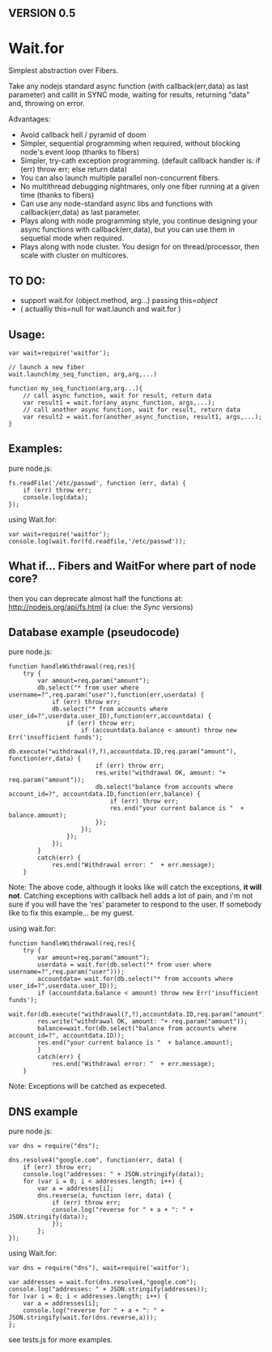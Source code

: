 VERSION 0.5 
--

Wait.for
=======
Simplest abstraction over Fibers.

Take any nodejs standard async function (with callback(err,data) as last parameter) 
and callit in SYNC mode, waiting for results, returning "data" and, throwing on error.

Advantages:
* Avoid callback hell / pyramid of doom
* Simpler, sequential programming when required, without blocking node's event loop (thanks to fibers)
* Simpler, try-cath exception programming. (default callback handler is: if (err) throw err; else return data)
* You can also launch multiple parallel non-concurrent fibers.
* No multithread debugging nightmares, only one fiber running at a given time (thanks to fibers)
* Can use any node-standard async libs and functions with callback(err,data) as last parameter.
* Plays along with node programming style, you continue designing your async functions with callback(err,data), but you can use them in sequetial mode when required.
* Plays along with node cluster. You design for on thread/processor, then scale with cluster on multicores.


TO DO:
--
- support wait.for (object.method, arg...) passing this=*object*
- ( actualliy this=null for wait.launch and wait.for )

Usage: 
-

	var wait=require('waitfor');
	
	// launch a new fiber
	wait.launch(my_seq_function, arg,arg,...) 

	function my_seq_function(arg,arg...){
	    // call async function, wait for result, return data
	    var result1 = wait.for(any_async_function, args,...); 
	    // call another async function, wait for result, return data
   	    var result2 = wait.for(another_async_function, result1, args,...);
	}
	
	
Examples:
-

pure node.js:

	fs.readFile('/etc/passwd', function (err, data) {
		if (err) throw err;
		console.log(data);
	});


using Wait.for:

	var wait=require('waitfor');
	console.log(wait.for(fd.readfile,'/etc/passwd'));


What if... Fibers and WaitFor where part of node core?
-
then you can deprecate almost half the functions at: http://nodejs.org/api/fs.html
(a clue: the *Sync* versions)


Database example (pseudocode)
--
pure node.js:

	function handleWithdrawal(req,res){  
		try {
			var amount=req.param("amount");
			db.select("* from user where username=?",req.param("user"),function(err,userdata) {
				if (err) throw err;
				db.select("* from accounts where user_id=?",userdata.user_ID),function(err,accountdata) {
					if (err) throw err;
    					if (accountdata.balance < amount) throw new Err('insufficient funds');
    					db.execute("withdrawal(?,?),accountdata.ID,req.param("amount"), function(err,data) {
    						if (err) throw err;
    						res.write("withdrawal OK, amount: "+ req.param("amount"));
    						db.select("balance from accounts where account_id=?", accountdata.ID,function(err,balance) {
    							if (err) throw err;
    							res.end("your current balance is "  + balance.amount);
    						});
	    				});
    				});
    			});
    		}
    		catch(err) {
    			res.end("Withdrawal error: "  + err.message);
		}  

Note: The above code, although it looks like will catch the exceptions, **it will not**. 
Catching exceptions with callback hell adds a lot of pain, and i'm not sure if you will have the 'res' parameter 
to respond to the user. If somebody like to fix this example... be my guest.


using wait.for:

	function handleWithdrawal(req,res){  
		try {
			var amount=req.param("amount");
			userdata = wait.for(db.select("* from user where username=?",req.param("user")));
			accountdata= wait.for(db.select("* from accounts where user_id=?",userdata.user_ID));
			if (accountdata.balance < amount) throw new Err('insufficient funds');
			wait.for(db.execute("withdrawal(?,?),accountdata.ID,req.param("amount")));
			res.write("withdrawal OK, amount: "+ req.param("amount"));
			balance=wait.for(db.select("balance from accounts where account_id=?", accountdata.ID));
			res.end("your current balance is "  + balance.amount);
    		}
    		catch(err) {
    			res.end("Withdrawal error: "  + err.message);
		}  


Note: Exceptions will be catched as expeceted.

DNS example
--

pure node.js:

	var dns = require("dns");

	dns.resolve4("google.com", function(err, data) {
		if (err) throw err;
		console.log("addresses: " + JSON.stringify(data));
		for (var i = 0; i < addresses.length; i++) {
			var a = addresses[i];
			dns.reverse(a, function (err, data) {
				if (err) throw err;
				console.log("reverse for " + a + ": " + JSON.stringify(data));
				});
    		};
 	});


using Wait.for:

	var dns = require("dns"), wait=require('waitfor');
	
	var addresses = wait.for(dns.resolve4,"google.com");
	console.log("addresses: " + JSON.stringify(addresses));
	for (var i = 0; i < addresses.length; i++) {
		var a = addresses[i];
		console.log("reverse for " + a + ": " + JSON.stringify(wait.for(dns.reverse,a)));
   	};


see tests.js for more examples.
